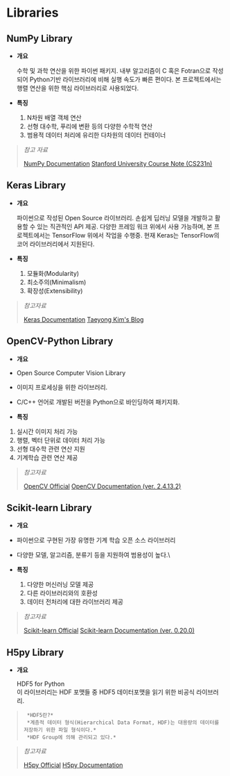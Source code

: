 # Libraries


##   NumPy Library


-   **개요**
   
      수학 및 과학 연산을 위한 파이썬 패키지. 
      내부 알고리즘이 C 혹은 Fotran으로 작성되어 Python기반 라이브러리에 비해 실행 속도가 빠른 편이다.
      본 프로젝트에서는 행렬 연산을 위한 핵심 라이브러리로 사용되었다.


-   **특징**
	  1. N차원 배열 객체 연산
	  2. 선형 대수학, 푸리에 변환 등의 다양한 수학적 연산
	  3. 범용적 데이터 처리에 유리한 다차원의 데이터 컨테이너


>   *참고 자료*
>   
>   [NumPy Documentation]
>   [Stanford University Course Note (CS231n)]



##   Keras Library

-   **개요**
   
      파이썬으로 작성된 Open Source 라이브러리.
      손쉽게 딥러닝 모델을 개발하고 활용할 수 있는 직관적인 API 제공. 
      다양한 프레임 워크 위에서 사용 가능하며, 본 프로젝트에서는 TensorFlow 위에서 작업을 수행중.
      현재 Keras는 TensorFlow의 코어 라이브러리에서 지원된다.


-   **특징**
	  1. 모듈화(Modularity)
	  2. 최소주의(Minimalism)
	  3. 확장성(Extensibility)


>   *참고자료*
>   
>   [Keras Documentation]
>   [Taeyong Kim's Blog]



##   OpenCV-Python Library

-   **개요**
  - Open Source Computer Vision Library
  - 이미지 프로세싱을 위한 라이브러리.
  - C/C++ 언어로 개발된 버전을 Python으로 바인딩하여 패키지화.
  

-   **특징**

  1. 실시간 이미지 처리 가능
  2. 행렬, 벡터 단위로 데이터 처리 가능
  3. 선형 대수학 관련 연산 지원
  4. 기계학습 관련 연산 제공


>   *참고자료*
>   
>   [OpenCV Official]
>   [OpenCV Documentation (ver. 2.4.13.2)]



##   Scikit-learn Library

-   **개요**
  - 파이썬으로 구현된 가장 유명한 기계 학습 오픈 소스 라이브러리
  - 다양한 모델, 알고리즘, 분류기 등을 지원하여 범용성이 높다.\


-   **특징**
    1. 다양한 머신러닝 모델 제공
    2. 다른 라이브러리와의 호환성
    3. 데이터 전처리에 대한 라이브러리 제공


>   *참고자료*
>   
>   [Scikit-learn Official]
>   [Scikit-learn Documentation (ver. 0.20.0)]



##   H5py Library

-   **개요**

      HDF5 for Python  
      이 라이브러리는 HDF 포맷들 중 HDF5 데이터포맷을 읽기 위한 비공식 라이브러리.


>      *HDF5란?*    
>      *계층적 데이터 형식(Hierarchical Data Format, HDF)는 대용량의 데이터를 저장하기 위한 파일 형식이다.*  
>      *HDF Group에 의해 관리되고 있다.*  


>   *참고자료*
>   
>   [H5py Official]
>   [H5py Documentation]


[NumPy Documentation]: docs.scipy.org/doc/
[Keras Documentation]: keras.io
[Stanford University Course Note (CS231n)]: http://cs231n.github.io/
[OpenCV Official]: https://opencv.org/
[OpenCV Documentation (ver. 2.4.13.2)]: https://docs.opencv.org/2.4.13.2/modules/objdetect/doc/objdetect.html
[Taeyong Kim's Blog]: https://tykimos.github.io/
[Scikit-learn Official]: http://scikit-learn.org/
[Scikit-learn Documentation (ver. 0.20.0)]: http://scikit-learn.org/dev/modules/classes.html
[H5py Official]: https://www.h5py.org/
[H5py Documentation]: http://docs.h5py.org/